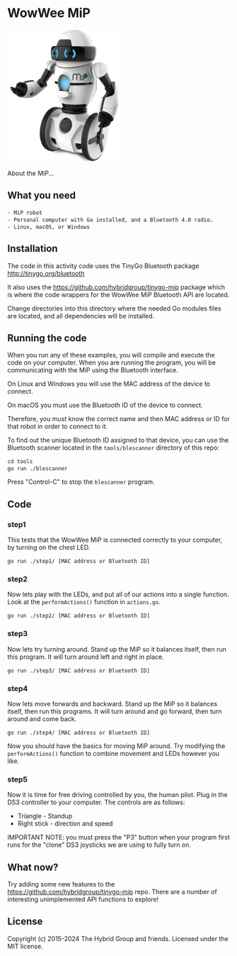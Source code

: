 # WowWee MiP

![MiP](../../images/mip.png)

About the MiP...

## What you need

    - MiP robot
    - Personal computer with Go installed, and a Bluetooth 4.0 radio.
    - Linux, macOS, or Windows

## Installation

The code in this activity code uses the TinyGo Bluetooth package http://tinygo.org/bluetooth

It also uses the https://github.com/hybridgroup/tinygo-mip package which is where the code wrappers for the WowWee MiP Bluetooth API are located.

Change directories into this directory where the needed Go modules files are located, and all dependencies will be installed.

## Running the code

When you run any of these examples, you will compile and execute the code on your computer. When you are running the program, you will be communicating with the MiP using the Bluetooth interface.

On Linux and Windows you will use the MAC address of the device to connect.

On macOS you must use the Bluetooth ID of the device to connect.

Therefore, you must know the correct name and then MAC address or ID for that robot in order to connect to it.

To find out the unique Bluetooth ID assigned to that device, you can use the Bluetooth scanner located in the `tools/blescanner` directory of this repo:

```
cd tools
go run ./blescanner
```

Press "Control-C" to stop the `blescanner` program. 

## Code

### step1

This tests that the WowWee MiP is connected correctly to your computer, by turning on the chest LED.

```
go run ./step1/ [MAC address or Bluetooth ID]
```

### step2

Now lets play with the LEDs, and put all of our actions into a single function. Look at the `performActions()` function in `actions.go`.

```
go run ./step2/ [MAC address or Bluetooth ID]
```

### step3

Now lets try turning around. Stand up the MiP so it balances itself, then run this program. It will turn around left and right in place.

```
go run ./step3/ [MAC address or Bluetooth ID]
```

### step4

Now lets move forwards and backward. Stand up the MiP so it balances itself, then run this programs. It will turn around and go forward, then turn around and come back.

```
go run ./step4/ [MAC address or Bluetooth ID]
```

Now you should have the basics for moving MiP around. Try modifying the `performActions()` function to combine movement and LEDs however you like.

### step5

Now it is time for free driving controlled by you, the human pilot. Plug in the DS3 controller to your computer. The controls are as follows:

* Triangle    - Standup
* Right stick - direction and speed


IMPORTANT NOTE: you must press the "P3" button when your program first runs for the "clone" DS3 joysticks we are using to fully turn on.

## What now?

Try adding some new features to the https://github.com/hybridgroup/tinygo-mip repo. There are a number of interesting unimplemented API functions to explore!

## License

Copyright (c) 2015-2024 The Hybrid Group and friends. Licensed under the MIT license.
